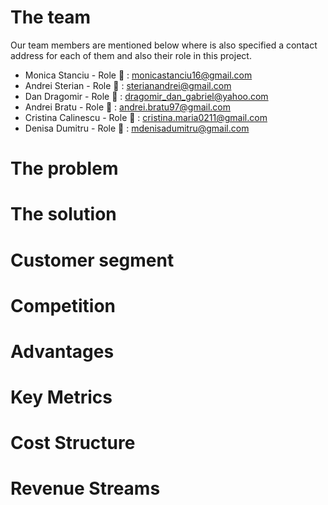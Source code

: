 # The team 

Our team members are mentioned below where is also specified a contact address for each of them and also their role in this project. 
* Monica Stanciu - Role :e-mail: : monicastanciu16@gmail.com
* Andrei Sterian - Role :e-mail: : sterianandrei@gmail.com
* Dan Dragomir - Role :e-mail: : dragomir_dan_gabriel@yahoo.com
* Andrei Bratu - Role :e-mail: : andrei.bratu97@gmail.com
* Cristina Calinescu - Role :e-mail: : cristina.maria0211@gmail.com
* Denisa Dumitru - Role :e-mail: : mdenisadumitru@gmail.com

# The problem

# The solution

# Customer segment

# Competition

# Advantages

# Key Metrics

# Cost Structure

# Revenue Streams
